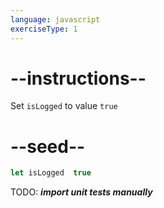 ```yaml
---
language: javascript
exerciseType: 1
---
```


# --instructions--

Set `isLogged` to value `true`

# --seed--

```javascript
let isLogged  true
```

TODO: ___import unit tests manually___
